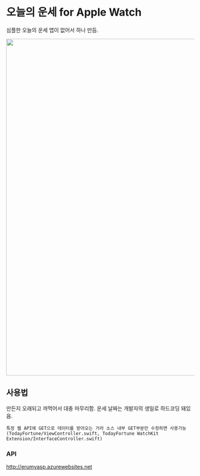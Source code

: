 # 오늘의 운세 for Apple Watch
심플한 오늘의 운세 앱이 없어서 하나 만듬.

<img src="/preview.jpg" width="700" height="900">

## 사용법
만든지 오래되고 까먹어서 대충 마무리함. 운세 날짜는 개발자의 생일로 하드코딩 돼있음.
~~~
특정 웹 API에 GET으로 데이터를 받아오는 거라 소스 내부 GET부분만 수정하면 사용가능
(TodayFortune/ViewController.swift, TodayFortune WatchKit Extension/InterfaceController.swift)
~~~

### API
http://erumyasp.azurewebsites.net
